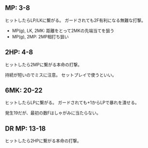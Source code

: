 ## MP: 3-8

ヒットしたらLP/LKに繋がる。
ガードされても2F有利になる無難な打撃。

- MP(g), LK, 2MK: 距離をとって2MKの先端当てを狙う
- MP(g), 2MP: 2MP相打ち狙い

## 2HP: 4-8

ヒットしたら2MPに繋がる本命の打撃。

持続が短いのでミスに注意。
セットプレイで使うといい。

## 6MK: 20-22

ヒットしたらLPに繋がる。
ガードされても+1からLPで暴れを潰せる。

発生19だが、最初の数Fはしゃがみに当たらない。

## DR MP: 13-18

ヒットしたら2HPに繋がる本命の打撃。
